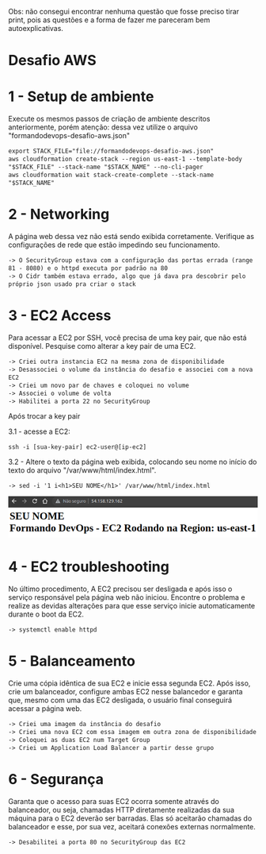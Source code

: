 Obs: não consegui encontrar nenhuma questão que fosse preciso tirar print, pois as questões e a forma de fazer me pareceram bem autoexplicativas.

# Desafio AWS

# 1 - Setup de ambiente

Execute os mesmos passos de criação de ambiente descritos anteriormente, porém atenção: dessa vez utilize o arquivo "formandodevops-desafio-aws.json"

    export STACK_FILE="file://formandodevops-desafio-aws.json"
    aws cloudformation create-stack --region us-east-1 --template-body "$STACK_FILE" --stack-name "$STACK_NAME" --no-cli-pager
    aws cloudformation wait stack-create-complete --stack-name "$STACK_NAME"
    
  
# 2 - Networking

A página web dessa vez não está sendo exibida corretamente. Verifique as configurações de rede que estão impedindo seu funcionamento.

    -> O SecurityGroup estava com a configuração das portas errada (range 81 - 8080) e o httpd executa por padrão na 80
    -> O Cidr também estava errado, algo que já dava pra descobrir pelo próprio json usado pra criar o stack
    
    
# 3 - EC2 Access

  Para acessar a EC2 por SSH, você precisa de uma key pair, que não está disponível. Pesquise como alterar a key pair de uma EC2.
  
    -> Criei outra instancia EC2 na mesma zona de disponibilidade
    -> Desassociei o volume da instância do desafio e associei com a nova EC2
    -> Criei um novo par de chaves e coloquei no volume
    -> Associei o volume de volta
    -> Habilitei a porta 22 no SecurityGroup
    
    

  Após trocar a key pair

  3.1 - acesse a EC2:

    ssh -i [sua-key-pair] ec2-user@[ip-ec2]
    

  3.2 - Altere o texto da página web exibida, colocando seu nome no início do texto do arquivo "/var/www/html/index.html".
  
    -> sed -i '1 i<h1>SEU NOME</h1>' /var/www/html/index.html
    
  ![img](https://github.com/Siluryan/Formando-Devops/blob/main/aulas/aulas-aws-expert/printdesafioaws.png)
    

# 4 - EC2 troubleshooting

No último procedimento, A EC2 precisou ser desligada e após isso o serviço responsável pela página web não iniciou. Encontre o problema e realize as devidas alterações para que esse serviço inicie automaticamente durante o boot da EC2.

    -> systemctl enable httpd
    

# 5 - Balanceamento

Crie uma cópia idêntica de sua EC2 e inicie essa segunda EC2. Após isso, crie um balanceador, configure ambas EC2 nesse balancedor e garanta que, mesmo com uma das EC2 desligada, o usuário final conseguirá acessar a página web.

    -> Criei uma imagem da instância do desafio
    -> Criei uma nova EC2 com essa imagem em outra zona de disponibilidade
    -> Coloquei as duas EC2 num Target Group
    -> Criei um Application Load Balancer a partir desse grupo
    

# 6 - Segurança

Garanta que o acesso para suas EC2 ocorra somente através do balanceador, ou seja, chamadas HTTP diretamente realizadas da sua máquina para o EC2 deverão ser barradas. Elas só aceitarão chamadas do balanceador e esse, por sua vez, aceitará conexões externas normalmente.

    -> Desabilitei a porta 80 no SecurityGroup das EC2
